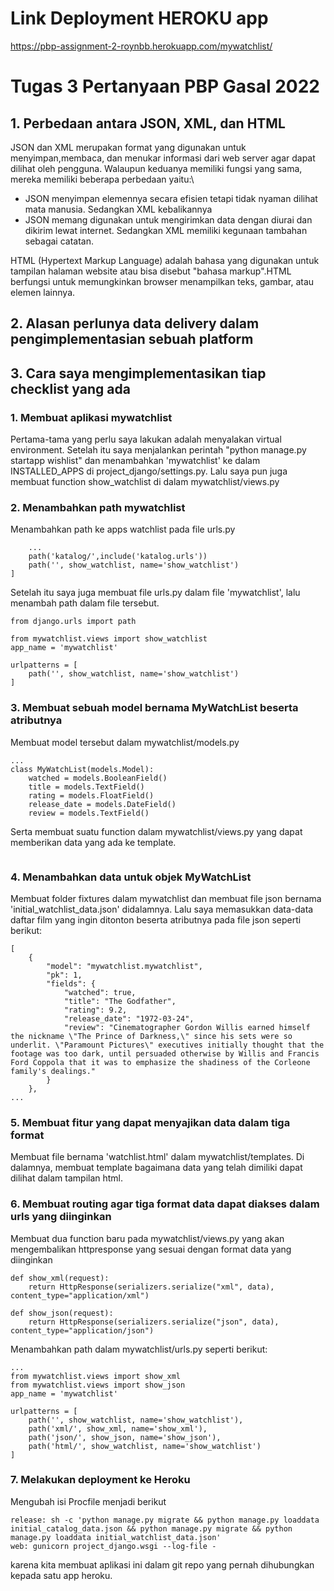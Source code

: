 # Link Deployment HEROKU app
https://pbp-assignment-2-roynbb.herokuapp.com/mywatchlist/
# Tugas 3 Pertanyaan  PBP Gasal 2022
## 1. Perbedaan antara JSON, XML, dan HTML
JSON dan XML merupakan format yang digunakan untuk menyimpan,membaca, dan menukar informasi dari web server agar dapat dilihat oleh pengguna.
Walaupun keduanya memiliki fungsi yang sama, mereka memiliki beberapa perbedaan yaitu:\
<ul> 
    <li>JSON menyimpan elemennya secara efisien tetapi tidak nyaman dilihat mata manusia. Sedangkan XML kebalikannya</li>
    <li>JSON memang digunakan untuk mengirimkan data dengan diurai dan dikirim lewat internet. Sedangkan XML memiliki kegunaan tambahan sebagai catatan.</li>
</ul>
HTML (Hypertext Markup Language) adalah bahasa yang digunakan untuk tampilan halaman website atau bisa disebut "bahasa markup".HTML berfungsi untuk memungkinkan browser menampilkan teks, gambar, atau elemen lainnya.

## 2. Alasan perlunya data delivery dalam pengimplementasian sebuah platform


## 3. Cara saya mengimplementasikan tiap checklist yang ada
### 1. Membuat aplikasi mywatchlist 
Pertama-tama yang perlu saya lakukan adalah menyalakan virtual environment. Setelah itu saya menjalankan perintah "python manage.py startapp wishlist" dan menambahkan 'mywatchlist' ke dalam INSTALLED_APPS di project_django/settings.py.
Lalu saya pun juga membuat function show_watchlist di dalam mywatchlist/views.py
### 2. Menambahkan path mywatchlist
Menambahkan path ke apps watchlist pada file urls.py
```
    ...
    path('katalog/',include('katalog.urls'))
    path('', show_watchlist, name='show_watchlist')
]
```
Setelah itu saya juga membuat file urls.py dalam file 'mywatchlist', lalu menambah path dalam file tersebut.
```
from django.urls import path

from mywatchlist.views import show_watchlist
app_name = 'mywatchlist'

urlpatterns = [
    path('', show_watchlist, name='show_watchlist')
]
```
### 3. Membuat sebuah model bernama MyWatchList beserta atributnya
Membuat model tersebut dalam mywatchlist/models.py
```
...
class MyWatchList(models.Model):
    watched = models.BooleanField()
    title = models.TextField()
    rating = models.FloatField()
    release_date = models.DateField()
    review = models.TextField()
```
Serta membuat suatu function dalam mywatchlist/views.py yang dapat memberikan data yang ada ke template. 
```

```

### 4. Menambahkan data untuk objek MyWatchList
Membuat folder fixtures dalam mywatchlist dan membuat file json bernama 'initial_watchlist_data.json' didalamnya. Lalu saya memasukkan data-data daftar film yang ingin ditonton beserta atributnya pada file json seperti berikut:
```
[
    {
        "model": "mywatchlist.mywatchlist",
        "pk": 1,
        "fields": {
            "watched": true,
            "title": "The Godfather",
            "rating": 9.2,
            "release_date": "1972-03-24",
            "review": "Cinematographer Gordon Willis earned himself the nickname \"The Prince of Darkness,\" since his sets were so underlit. \"Paramount Pictures\" executives initially thought that the footage was too dark, until persuaded otherwise by Willis and Francis Ford Coppola that it was to emphasize the shadiness of the Corleone family's dealings."
        }
    },
...
```
### 5. Membuat fitur yang dapat menyajikan data dalam tiga format
Membuat file bernama 'watchlist.html' dalam mywatchlist/templates. Di dalamnya, membuat template bagaimana data yang telah dimiliki dapat dilihat dalam tampilan html. 
### 6. Membuat routing agar tiga format data dapat diakses dalam urls yang diinginkan
Membuat dua function baru pada mywatchlist/views.py yang akan mengembalikan httpresponse yang sesuai dengan format data yang diinginkan
```
def show_xml(request):
    return HttpResponse(serializers.serialize("xml", data), content_type="application/xml")

def show_json(request):
    return HttpResponse(serializers.serialize("json", data), content_type="application/json")
```
Menambahkan path dalam mywatchlist/urls.py seperti berikut:
```
...
from mywatchlist.views import show_xml 
from mywatchlist.views import show_json 
app_name = 'mywatchlist'

urlpatterns = [
    path('', show_watchlist, name='show_watchlist'),
    path('xml/', show_xml, name='show_xml'),
    path('json/', show_json, name='show_json'),
    path('html/', show_watchlist, name='show_watchlist')
]
```
### 7. Melakukan deployment ke Heroku 
Mengubah isi Procfile menjadi berikut
```
release: sh -c 'python manage.py migrate && python manage.py loaddata initial_catalog_data.json && python manage.py migrate && python manage.py loaddata initial_watchlist_data.json'
web: gunicorn project_django.wsgi --log-file -
```
karena kita membuat aplikasi ini dalam git repo yang pernah dihubungkan kepada satu app heroku.